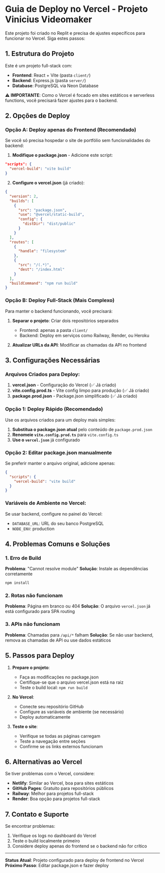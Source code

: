 # Guia de Deploy no Vercel - Projeto Vinicius Videomaker

Este projeto foi criado no Replit e precisa de ajustes específicos para funcionar no Vercel. Siga estes passos:

## 1. Estrutura do Projeto

Este é um projeto full-stack com:
- **Frontend**: React + Vite (pasta `client/`)
- **Backend**: Express.js (pasta `server/`)
- **Database**: PostgreSQL via Neon Database

⚠️ **IMPORTANTE**: Como o Vercel é focado em sites estáticos e serverless functions, você precisará fazer ajustes para o backend.

## 2. Opções de Deploy

### Opção A: Deploy apenas do Frontend (Recomendado)

Se você só precisa hospedar o site de portfólio sem funcionalidades do backend:

1. **Modifique o package.json** - Adicione este script:
```json
"scripts": {
  "vercel-build": "vite build"
}
```

2. **Configure o vercel.json** (já criado):
```json
{
  "version": 2,
  "builds": [
    {
      "src": "package.json",
      "use": "@vercel/static-build",
      "config": {
        "distDir": "dist/public"
      }
    }
  ],
  "routes": [
    {
      "handle": "filesystem"
    },
    {
      "src": "/(.*)",
      "dest": "/index.html"
    }
  ],
  "buildCommand": "npm run build"
}
```

### Opção B: Deploy Full-Stack (Mais Complexo)

Para manter o backend funcionando, você precisará:

1. **Separar o projeto**: Criar dois repositórios separados
   - Frontend: apenas a pasta `client/`
   - Backend: Deploy em serviços como Railway, Render, ou Heroku

2. **Atualizar URLs da API**: Modificar as chamadas da API no frontend

## 3. Configurações Necessárias

### Arquivos Criados para Deploy:

1. **vercel.json** - Configuração do Vercel (✅ Já criado)
2. **vite.config.prod.ts** - Vite config limpo para produção (✅ Já criado)
3. **package.prod.json** - Package.json simplificado (✅ Já criado)

### Opção 1: Deploy Rápido (Recomendado)
Use os arquivos criados para um deploy mais simples:

1. **Substitua o package.json atual** pelo conteúdo de `package.prod.json`
2. **Renomeie `vite.config.prod.ts`** para `vite.config.ts`
3. **Use o `vercel.json`** já configurado

### Opção 2: Editar package.json manualmente
Se preferir manter o arquivo original, adicione apenas:
```json
{
  "scripts": {
    "vercel-build": "vite build"
  }
}
```

### Variáveis de Ambiente no Vercel:
Se usar backend, configure no painel do Vercel:
- `DATABASE_URL`: URL do seu banco PostgreSQL
- `NODE_ENV`: production

## 4. Problemas Comuns e Soluções

### 1. Erro de Build
**Problema**: "Cannot resolve module"
**Solução**: Instale as dependências corretamente
```bash
npm install
```

### 2. Rotas não funcionam
**Problema**: Página em branco ou 404
**Solução**: O arquivo `vercel.json` já está configurado para SPA routing

### 3. APIs não funcionam
**Problema**: Chamadas para `/api/*` falham
**Solução**: Se não usar backend, remova as chamadas de API ou use dados estáticos

## 5. Passos para Deploy

1. **Prepare o projeto**:
   - Faça as modificações no package.json
   - Certifique-se que o arquivo vercel.json está na raiz
   - Teste o build local: `npm run build`

2. **No Vercel**:
   - Conecte seu repositório GitHub
   - Configure as variáveis de ambiente (se necessário)
   - Deploy automaticamente

3. **Teste o site**:
   - Verifique se todas as páginas carregam
   - Teste a navegação entre seções
   - Confirme se os links externos funcionam

## 6. Alternativas ao Vercel

Se tiver problemas com o Vercel, considere:
- **Netlify**: Similar ao Vercel, boa para sites estáticos
- **GitHub Pages**: Gratuito para repositórios públicos
- **Railway**: Melhor para projetos full-stack
- **Render**: Boa opção para projetos full-stack

## 7. Contato e Suporte

Se encontrar problemas:
1. Verifique os logs no dashboard do Vercel
2. Teste o build localmente primeiro
3. Considere deploy apenas do frontend se o backend não for crítico

---

**Status Atual**: Projeto configurado para deploy de frontend no Vercel
**Próximo Passo**: Editar package.json e fazer deploy
